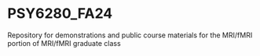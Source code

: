 # PSY6280_FA24

Repository for demonstrations and public course materials for the MRI/fMRI portion of MRI/fMRI graduate class
